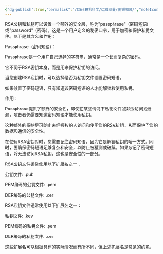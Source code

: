 ```yaml
---
{"dg-publish":true,"permalink":"/CS计算机科学/运维部署/密钥知识/","noteIcon":"","created":"2024-08-28T17:27:38.000+08:00","updated":"2024-04-24T00:38:30.000+08:00"}
---
```



RSA公钥和私钥可以设置一个额外的安全层，称为"passphrase"（密码短语）或"password"（密码）。这是一个用户定义的秘密口令，用于加密和保护私钥文件。以下是其含义和作用：

Passphrase（密码短语）：

Passphrase是一个用户自己选择的字符串，通常是一个长而复杂的密码。

它不同于RSA密钥本身，而是用来保护私钥的访问。

当您创建RSA私钥时，可以选择是否为私钥文件设置密码短语。

如果设置了密码短语，只有知道该密码短语的人才能解锁和使用私钥。

作用：

Passphrase提供了额外的安全性，即使在某些情况下私钥文件被非法访问或泄漏，攻击者仍需要知道密码短语才能使用私钥。

这种额外的保护层可防止未经授权的人访问和使用您的RSA私钥，从而保护了您的数据和通信的安全性。

在使用RSA密钥对时，您需要记住密码短语，因为它是解锁私钥的唯一方式。同时，要确保密码短语足够复杂和安全，以防止被猜测或破解。如果忘记了密码短语，将无法访问RSA私钥，这也是安全性的一部分。

RSA公钥文件通常使用以下扩展名之一：

公钥文件: .pub

PEM编码的公钥文件: .pem

DER编码的公钥文件: .der

RSA私钥文件通常使用以下扩展名之一：

私钥文件: .key

PEM编码的私钥文件: .pem

DER编码的私钥文件: .der

这些扩展名可以根据具体的实际情况而有所不同，但上述扩展名是常见的约定。
